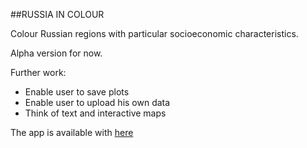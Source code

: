 ##RUSSIA IN COLOUR

Colour Russian regions with particular socioeconomic characteristics. 

Alpha version for now.

Further work:

* Enable user to save plots
* Enable user to upload his own data
* Think of text and interactive maps

The app is available with [here](https://zhitkovk.shinyapps.io/russiaincolour/)
